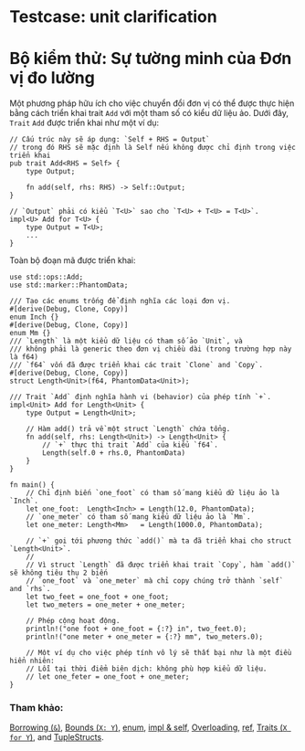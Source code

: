 # Testcase: unit clarification
# Bộ kiểm thử: Sự tường minh của Đơn vị đo lường

Một phương pháp hữu ích cho việc chuyển đổi đơn vị có thể được thực hiện bằng cách
triển khai trait `Add` với một tham số có kiểu dữ liệu ảo. Dưới đây, `Trait` `Add` được
triển khai như một ví dụ:

```rust,ignore
// Cấu trúc này sẽ áp dụng: `Self + RHS = Output`
// trong đó RHS sẽ mặc định là Self nếu không được chỉ định trong việc triển khai
pub trait Add<RHS = Self> {
    type Output;

    fn add(self, rhs: RHS) -> Self::Output;
}

// `Output` phải có kiểu `T<U>` sao cho `T<U> + T<U> = T<U>`.
impl<U> Add for T<U> {
    type Output = T<U>;
    ...
}
```

Toàn bộ đoạn mã được triển khai:

```rust,editable
use std::ops::Add;
use std::marker::PhantomData;

/// Tạo các enums trống để định nghĩa các loại đơn vị.
#[derive(Debug, Clone, Copy)]
enum Inch {}
#[derive(Debug, Clone, Copy)]
enum Mm {}
/// `Length` là một kiểu dữ liệu có tham số ảo `Unit`, và
/// không phải là generic theo đơn vị chiều dài (trong trường hợp này là f64)
/// `f64` vốn đã được triển khai các trait `Clone` and `Copy`.
#[derive(Debug, Clone, Copy)]
struct Length<Unit>(f64, PhantomData<Unit>);

/// Trait `Add` định nghĩa hành vi (behavior) của phép tính `+`.
impl<Unit> Add for Length<Unit> {
    type Output = Length<Unit>;

    // Hàm add() trả về một struct `Length` chứa tổng.
    fn add(self, rhs: Length<Unit>) -> Length<Unit> {
        // `+` thực thi trait `Add` của kiểu `f64`.
        Length(self.0 + rhs.0, PhantomData)
    }
}

fn main() {
    // Chỉ định biến `one_foot` có tham số mang kiểu dữ liệu ảo là `Inch`.
    let one_foot:  Length<Inch> = Length(12.0, PhantomData);
    // `one_meter` có tham số mang kiểu dữ liệu ảo là `Mm`.
    let one_meter: Length<Mm>   = Length(1000.0, PhantomData);

    // `+` goi tới phương thức `add()` mà ta đã triển khai cho struct `Length<Unit>`.
    //
    // Vì struct `Length` đã được triển khai trait `Copy`, hàm `add()` sẽ không tiêu thụ 2 biến
    // `one_foot` và `one_meter` mà chỉ copy chúng trở thành `self` and `rhs`.
    let two_feet = one_foot + one_foot;
    let two_meters = one_meter + one_meter;

    // Phép cộng hoạt động.
    println!("one foot + one_foot = {:?} in", two_feet.0);
    println!("one meter + one_meter = {:?} mm", two_meters.0);

    // Một ví dụ cho việc phép tính vô lý sẽ thất bại như là một điều hiển nhiên:
    // Lỗi tại thời điểm biên dịch: không phù hợp kiểu dữ liệu.
    // let one_feter = one_foot + one_meter;
}
```

### Tham khảo:

[Borrowing (`&`)], [Bounds (`X: Y`)], [enum], [impl & self],
[Overloading], [ref], [Traits (`X for Y`)], and [TupleStructs].

[Borrowing (`&`)]: ../../scope/borrow.md
[Bounds (`X: Y`)]: ../../generics/bounds.md
[enum]: ../../custom_types/enum.md
[impl & self]: ../../fn/methods.md
[Overloading]: ../../trait/ops.md
[ref]: ../../scope/borrow/ref.md
[Traits (`X for Y`)]: ../../trait.md
[TupleStructs]: ../../custom_types/structs.md
[std::marker::PhantomData]: https://doc.rust-lang.org/std/marker/struct.PhantomData.html
